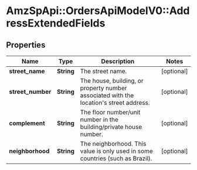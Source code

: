 # AmzSpApi::OrdersApiModelV0::AddressExtendedFields

## Properties
Name | Type | Description | Notes
------------ | ------------- | ------------- | -------------
**street_name** | **String** | The street name. | [optional] 
**street_number** | **String** | The house, building, or property number associated with the location&#x27;s street address. | [optional] 
**complement** | **String** | The floor number/unit number in the building/private house number. | [optional] 
**neighborhood** | **String** | The neighborhood. This value is only used in some countries (such as Brazil). | [optional] 


